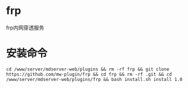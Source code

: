 # frp

frp内网穿透服务

# 安装命令
```
cd /www/server/mdserver-web/plugins && rm -rf frp && git clone https://github.com/mw-plugin/frp && cd frp && rm -rf .git && cd /www/server/mdserver-web/plugins/frp && bash install.sh install 1.0
```



